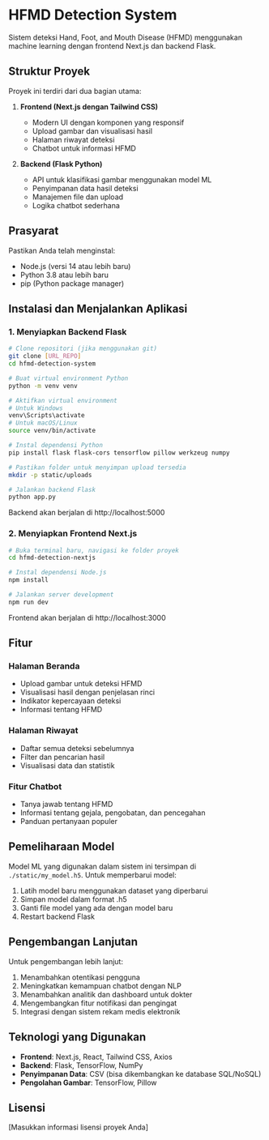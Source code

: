 # HFMD Detection System

Sistem deteksi Hand, Foot, and Mouth Disease (HFMD) menggunakan machine learning dengan frontend Next.js dan backend Flask.

## Struktur Proyek

Proyek ini terdiri dari dua bagian utama:

1. **Frontend (Next.js dengan Tailwind CSS)**

   - Modern UI dengan komponen yang responsif
   - Upload gambar dan visualisasi hasil
   - Halaman riwayat deteksi
   - Chatbot untuk informasi HFMD

2. **Backend (Flask Python)**
   - API untuk klasifikasi gambar menggunakan model ML
   - Penyimpanan data hasil deteksi
   - Manajemen file dan upload
   - Logika chatbot sederhana

## Prasyarat

Pastikan Anda telah menginstal:

- Node.js (versi 14 atau lebih baru)
- Python 3.8 atau lebih baru
- pip (Python package manager)

## Instalasi dan Menjalankan Aplikasi

### 1. Menyiapkan Backend Flask

```bash
# Clone repositori (jika menggunakan git)
git clone [URL_REPO]
cd hfmd-detection-system

# Buat virtual environment Python
python -m venv venv

# Aktifkan virtual environment
# Untuk Windows
venv\Scripts\activate
# Untuk macOS/Linux
source venv/bin/activate

# Instal dependensi Python
pip install flask flask-cors tensorflow pillow werkzeug numpy

# Pastikan folder untuk menyimpan upload tersedia
mkdir -p static/uploads

# Jalankan backend Flask
python app.py
```

Backend akan berjalan di http://localhost:5000

### 2. Menyiapkan Frontend Next.js

```bash
# Buka terminal baru, navigasi ke folder proyek
cd hfmd-detection-nextjs

# Instal dependensi Node.js
npm install

# Jalankan server development
npm run dev
```

Frontend akan berjalan di http://localhost:3000

## Fitur

### Halaman Beranda

- Upload gambar untuk deteksi HFMD
- Visualisasi hasil dengan penjelasan rinci
- Indikator kepercayaan deteksi
- Informasi tentang HFMD

### Halaman Riwayat

- Daftar semua deteksi sebelumnya
- Filter dan pencarian hasil
- Visualisasi data dan statistik

### Fitur Chatbot

- Tanya jawab tentang HFMD
- Informasi tentang gejala, pengobatan, dan pencegahan
- Panduan pertanyaan populer

## Pemeliharaan Model

Model ML yang digunakan dalam sistem ini tersimpan di `./static/my_model.h5`. Untuk memperbarui model:

1. Latih model baru menggunakan dataset yang diperbarui
2. Simpan model dalam format .h5
3. Ganti file model yang ada dengan model baru
4. Restart backend Flask

## Pengembangan Lanjutan

Untuk pengembangan lebih lanjut:

1. Menambahkan otentikasi pengguna
2. Meningkatkan kemampuan chatbot dengan NLP
3. Menambahkan analitik dan dashboard untuk dokter
4. Mengembangkan fitur notifikasi dan pengingat
5. Integrasi dengan sistem rekam medis elektronik

## Teknologi yang Digunakan

- **Frontend**: Next.js, React, Tailwind CSS, Axios
- **Backend**: Flask, TensorFlow, NumPy
- **Penyimpanan Data**: CSV (bisa dikembangkan ke database SQL/NoSQL)
- **Pengolahan Gambar**: TensorFlow, Pillow

## Lisensi

[Masukkan informasi lisensi proyek Anda]
